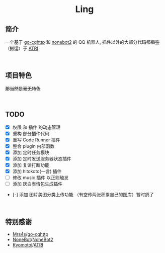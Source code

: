 # <center>Ling

## 简介
一个基于 [go-cqhttp]() 和 [nonebot2]() 的 QQ 机器人, 插件以外的大部分代码都~~借鉴~~（搬运）于 [ATRI]() 

<br>

## 项目特色

~~那当然是毫无特色~~

<br>

## TODO

 - [x] 权限 和 插件 的动态管理
 - [x] 重构 部分插件代码
 - [x] 重写 Code Runner 插件
 - [x] 整合 plugin 内部函数
 - [x] 添加 定时任务模块
 - [x] 添加 定时发送服务器状态插件
 - [x] 添加 复读打断功能
 - [x] 添加 hitokoto(一言) 插件
 - [ ] 修改 music 插件 以正则触发
 - [ ] 添加 灰白表情包生成插件
 - [-] 添加 图片美图分类上传功能 （有空传两张积累自己的图库）暂时鸽了
 

<br>

## 特别感谢
 - [Mrs4s](https://github.com/Mrs4s/)/[go-cqhttp](https://github.com/Mrs4s/go-cqhttp)
 - [NoneBot](https://github.com/nonebot/)/[NoneBot2](https://github.com/nonebot/nonebot2)
 - [Kyomotoi](https://github.com/Kyomotoi/)/[ATRI](https://github.com/Kyomotoi/ATRI)